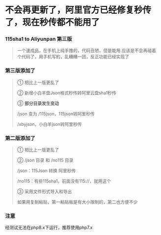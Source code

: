 # 不会再更新了，阿里官方已经修复秒传了，现在秒传都不能用了
### 115sha1 to Aliyunpan 第三版
>一个速成品，在手机上纯手撸的，代码丑陋，但是能用
>应该是不会再碰着个代码了，用手机写的，乱糟糟一团，反正功能已经实现了

### 第三版添加了

> ① 相比上一版更乱了
>
> ② 新增小白羊盘Json格式秒传转阿里云盘sha1秒传
>
> ③ **部分目录发生变动** 
>
> /json 变为 /115json，115json转阿里秒传
>
> /xbyjson，小白羊json转阿里秒传


### 第二版添加了

> ① 相比上一版更乱了
>
> ② /json 目录 和 /no115 目录
>
>/json：115Json 转换 阿里秒传
>
>/no115：有些115sha1，前面没有115://，就用这个
>
> ③ 采用文件形式导入和导出
>
> 如果用复制粘贴，第一粘贴板是有大小限制的，第二也方便不少

### 注意
经测试无法在php8.x下运行，推荐使用php7.x

